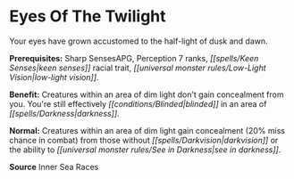 ﻿---
cssclass: [feats]

---
# Eyes Of The Twilight

Your eyes have grown accustomed to the half-light of dusk and dawn.

**Prerequisites:** Sharp SensesAPG, Perception 7 ranks, _[[spells/Keen Senses|keen senses]]_ racial trait, _[[universal monster rules/Low-Light Vision|low-light vision]]_.

**Benefit:** Creatures within an area of dim light don't gain concealment from you. You're still effectively _[[conditions/Blinded|blinded]]_ in an area of _[[spells/Darkness|darkness]]_.

**Normal:** Creatures within an area of dim light gain concealment (20% miss chance in combat) from those without _[[spells/Darkvision|darkvision]]_ or the ability to _[[universal monster rules/See in Darkness|see in darkness]]_.

**Source** Inner Sea Races